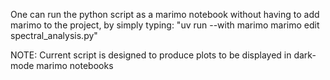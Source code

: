 One can run the python script as a marimo notebook without having to add marimo to the project, by simply typing:
"uv run --with marimo marimo edit spectral_analysis.py"

NOTE: Current script is designed to produce plots to be displayed in dark-mode marimo notebooks
